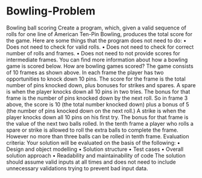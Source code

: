 # Bowling-Problem

Bowling ball scoring
Create a program, which, given a valid sequence of rolls for one line of American Ten-Pin Bowling, produces
the total score for the game. Here are some things that the program does not need to do:
• Does not need to check for valid rolls.
• Does not need to check for correct number of rolls and frames.
• Does not need to not provide scores for intermediate frames.
You can find more information about how a bowling game is scored below.
How are bowling games scored?
The game consists of 10 frames as shown above. In each frame the player has two opportunities to knock
down 10 pins. The score for the frame is the total number of pins knocked down, plus bonuses for strikes and
spares.
A spare is when the player knocks down all 10 pins in two tries. The bonus for that frame is the number of pins
knocked down by the next roll. So in frame 3 above, the score is 10 (the total number knocked down) plus a
bonus of 5 (the number of pins knocked down on the next roll.)
A strike is when the player knocks down all 10 pins on his first try. The bonus for that frame is the value of the
next two balls rolled.
In the tenth frame a player who rolls a spare or strike is allowed to roll the extra balls to complete the frame.
However no more than three balls can be rolled in tenth frame.
Evaluation criteria:
Your solution will be evaluated on the basis of the following:
• Design and object modelling
• Solution structure
• Test cases
• Overall solution approach
• Readability and maintainability of code
The solution should assume valid inputs at all times and does not need to include unnecessary validations
trying to prevent bad input data.
